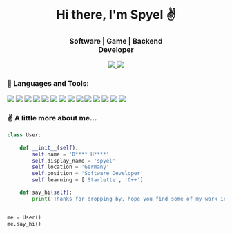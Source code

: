 <h1 align='center'>Hi there, I'm Spyel ✌️</h1>



<h3 align='center'>
    <b>
        Software | Game | Backend
        <br/>
        Developer
    </b>
</h3>



<div align='center'>
    <a href='https://www.reddit.com/user/spyel/'>
        <img src='https://img.shields.io/badge/Reddit-FF4500?style=for-the-badge&logo=reddit&logoColor=white'/>
    </a>
    <a href='https://spyels.itch.io/'>
        <img src='https://img.shields.io/badge/Itch.io-FA5C5C?style=for-the-badge&logo=itchdotio&logoColor=white'/>
    </a>
</div>



<h3>🔧 Languages and Tools:</h3>
<a href='https://www.python.org/' target='_blank'><img src='https://skillicons.dev/icons?i=python'/></a>
<a href='https://www.djangoproject.com/' target='_blank'><img src='https://skillicons.dev/icons?i=django'/></a>
<a href='/'><img src='https://skillicons.dev/icons?i=html'/></a>
<a href='/'><img src='https://skillicons.dev/icons?i=css'/></a>
<a href='https://getbootstrap.com/' target='_blank'><img src='https://skillicons.dev/icons?i=bootstrap'/></a>
<a href='https://tailwindcss.com/' target='_blank'><img src='https://skillicons.dev/icons?i=tailwind'/></a>
<a href='/'><img src='https://skillicons.dev/icons?i=js'/></a>
<a href='https://nodejs.org' target='_blank'><img src='https://skillicons.dev/icons?i=nodejs'/></a>
<a href='https://svelte.dev/' target='_blank'><img src='https://skillicons.dev/icons?i=svelte'/></a>
<a href='https://react.dev/' target='_blank'><img src='https://skillicons.dev/icons?i=react'/></a>
<a href='/'><img src='https://skillicons.dev/icons?i=cs'/></a>
<a href='https://dotnet.microsoft.com' target='_blank'><img src='https://skillicons.dev/icons?i=dotnet'/></a>
<a href='https://godotengine.org/' target='_blank'><img src='https://skillicons.dev/icons?i=godot'/></a>
<a href='https://unity.com' target='_blank'><img src='https://skillicons.dev/icons?i=unity'/></a>



<h3>✌️ A little more about me...</h3>

``` python
class User:
        
    def __init__(self):
        self.name = 'D**** H****'
        self.display_name = 'spyel'
        self.location = 'Germany'
        self.position = 'Software Developer'
        self.learning = ['Starlette', 'C++']        

    def say_hi(self):
        print('Thanks for dropping by, hope you find some of my work interesting.')


me = User()
me.say_hi()
```
